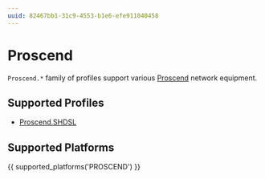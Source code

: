 ```yaml
---
uuid: 82467bb1-31c9-4553-b1e6-efe911040458
---
```

# Proscend

`Proscend.*` family of profiles support various [Proscend](https://www.proscend.com)
network equipment.

## Supported Profiles

- [Proscend.SHDSL](Proscend.SHDSL.md)

## Supported Platforms

{{ supported_platforms('PROSCEND') }}
